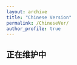 ```yaml
---
layout: archive
title: "Chinese Version"
permalink: /ChineseVer/
author_profile: true
---
```


正在维护中
---
